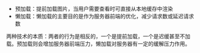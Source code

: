 - 预加载：提前加载图片，当用户需要查看时可直接从本地缓存中渲染
- 懒加载：懒加载的主要目的是作为服务器前端的优化，减少请求数或延迟请求数

两种技术的本质：两者的行为是相反的，一个是提前加载，一个是迟缓甚至不加载。预加载则会增加服务器前端压力，懒加载对服务器有一定的缓解压力作用。
